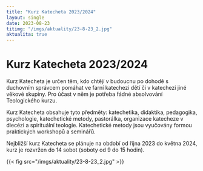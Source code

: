 ```yaml
---
title: "Kurz Katecheta 2023/2024"
layout: single
date: 2023-08-23
titimg: "/imgs/aktuality/23-8-23_2.jpg"
aktualita: true
---
```

# Kurz Katecheta 2023/2024
Kurz Katecheta je určen těm, kdo chtějí v budoucnu po dohodě s duchovním správcem pomáhat ve farní katechezi dětí či v katechezi jiné věkové skupiny. Pro účast v něm je potřeba řádné absolvování Teologického kurzu.

Kurz Katecheta obsahuje tyto předměty: katechetika, didaktika, pedagogika, psychologie, katechetické metody, pastorálka, organizace katecheze v diecézi a spirituální teologie. Katechetické metody jsou vyučovány formou praktických workshopů a seminářů.

Nejbližší kurz Katecheta se plánuje na období od října 2023 do května 2024, kurz je rozvržen do 14 sobot (soboty od 9 do 15 hodin).

{{< fig src="/imgs/aktuality/23-8-23_2.jpg" >}}